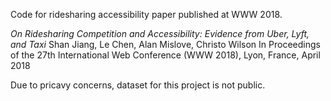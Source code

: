 Code for ridesharing accessibility paper published at WWW 2018.

*On Ridesharing Competition and Accessibility: Evidence from Uber, Lyft, and Taxi*
Shan Jiang, Le Chen, Alan Mislove, Christo Wilson
In Proceedings of the 27th International Web Conference (WWW 2018), Lyon, France, April 2018

Due to pricavy concerns, dataset for this project is not public.
